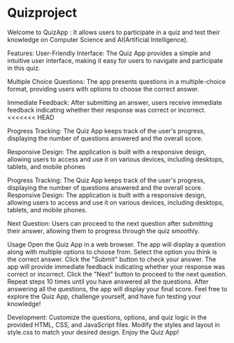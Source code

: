 # Quizproject
Welcome to QuizApp :
It allows users to participate in a quiz and test their knowledge on Computer Science and AI(Artificial Intelligence).


Features:
User-Friendly Interface: The Quiz App provides a simple and intuitive user interface, making it easy for users to navigate and participate in this quiz.


Multiple Choice Questions: The app presents questions in a multiple-choice format, providing users with options to choose the correct answer.

Immediate Feedback: After submitting an answer, users receive immediate feedback indicating whether their response was correct or incorrect.
<<<<<<< HEAD

Progress Tracking: The Quiz App keeps track of the user's progress, displaying the number of questions answered and the overall score.

Responsive Design: The application is built with a responsive design, allowing users to access and use it on various devices, including desktops, tablets, and mobile phones

Progress Tracking: The Quiz App keeps track of the user's progress, displaying the number of questions answered and the overall score.
Responsive Design: The application is built with a responsive design, allowing users to access and use it on various devices, including desktops, tablets, and mobile phones.

Next Question: Users can proceed to the next question after submitting their answer, allowing them to progress through the quiz smoothly.

Usage
Open the Quiz App in a web browser.
The app will display a question along with multiple options to choose from.
Select the option you think is the correct answer.
Click the "Submit" button to check your answer.
The app will provide immediate feedback indicating whether your response was correct or incorrect.
Click the "Next" button to proceed to the next question.
Repeat steps 10 times until you have answered all the questions.
After answering all the questions, the app will display your final score.
Feel free to explore the Quiz App, challenge yourself, and have fun testing your knowledge!

Development:
Customize the questions, options, and quiz logic in the provided HTML, CSS, and JavaScript files.
Modify the styles and layout in style.css to match your desired design.
Enjoy the Quiz App!
